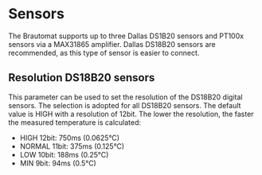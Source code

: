 # Sensors

The Brautomat supports up to three Dallas DS1B20 sensors and PT100x sensors via a MAX31865 amplifier. Dallas DS18B20 sensors are recommended, as this type of sensor is easier to connect.

## Resolution DS18B20 sensors

This parameter can be used to set the resolution of the DS18B20 digital sensors. The selection is adopted for all DS18B20 sensors. The default value is HIGH with a resolution of 12bit. The lower the resolution, the faster the measured temperature is calculated:

- HIGH 12bit: 750ms (0.0625°C)
- NORMAL 11bit: 375ms (0.125°C)
- LOW 10bit: 188ms (0.25°C)
- MIN 9bit: 94ms (0.5°C)
